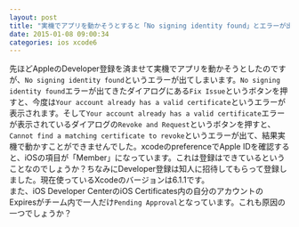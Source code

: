 ```yaml
---
layout: post
title: "実機でアプリを動かそうとすると「No signing identity found」とエラーが出る"
date: 2015-01-08 09:00:34
categories: ios xcode6
---
```

<p>先ほどAppleのDeveloper登録を済ませて実機でアプリを動かそうとしたのですが、<code>No signing identity found</code>というエラーが出てしまいます。<code>No signing identity found</code>エラーが出てきたダイアログにある<code>Fix Issue</code>というボタンを押すと、今度は<code>Your account already has a valid certificate</code>というエラーが表示されます。そして<code>Your account already has a valid certificate</code>エラーが表示されているダイアログの<code>Revoke and Request</code>というボタンを押すと、<code>Cannot find a matching certificate to revoke</code>というエラーが出て、結果実機で動かすことができませんでした。xcodeのpreferenceでApple IDを確認すると、iOSの項目が「Member」になっています。これは登録はできているということなのでしょうか？ちなみにDeveloper登録は知人に招待してもらって登録しました。現在使っているXcodeのバージョンは6.1.1です。<br>
また、iOS Developer CenterのiOS Certificates内の自分のアカウントのExpiresがチーム内で一人だけ<code>Pending Approval</code>となっています。これも原因の一つでしょうか？</p>
